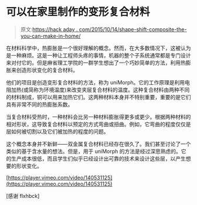 # 可以在家里制作的变形复合材料

> 原文:[https://hack aday . com/2015/10/14/shape-shift-composite-the-you-can-make-in-home/](https://hackaday.com/2015/10/14/shape-shifting-composite-that-you-can-make-at-home/)

在材料科学中，热膨胀是一个很好理解的概念。然而，在大多数情况下，这被认为是一种麻烦。这是一种让工程师头疼的事情，机器的整个子系统通常都是专门设计来对付它的。但是麻省理工学院的一群学生想出了一个巧妙简单的方法，利用热膨胀来创造形状变化的复合材料。

他们的项目是创造变形复合材料的方法，称为 uniMorph。它的工作原理是利用电阻加热(或简称为环境温度)来改变夹层复合材料的温度。这种复合材料由两种不同的材料制成，铜可以用来加热它们。这两种材料本身并不特别重要，重要的是它们具有非常不同的热膨胀系数。

当复合材料受热时，一种材料会比另一种材料膨胀得更多或更少。根据两种材料的相对形状，这导致复合材料以预定的方式弯曲或扭曲。例如，它弯曲的程度仅仅是层如何被切割以及它们被加热的程度的问题。

这个概念本身并不新鲜——双金属复合材料已经存在很久了。我们甚至讨论了一个类似的基于含水量的想法。但是，用于 uniMorph 的方法是经过深思熟虑的。它的生产成本很低，而且学生们似乎已经设计出可靠的技术来设计这些层，以产生想要的形状变化。

[https://player.vimeo.com/video/140531125](https://player.vimeo.com/video/140531125)

[感谢 flxhbck]